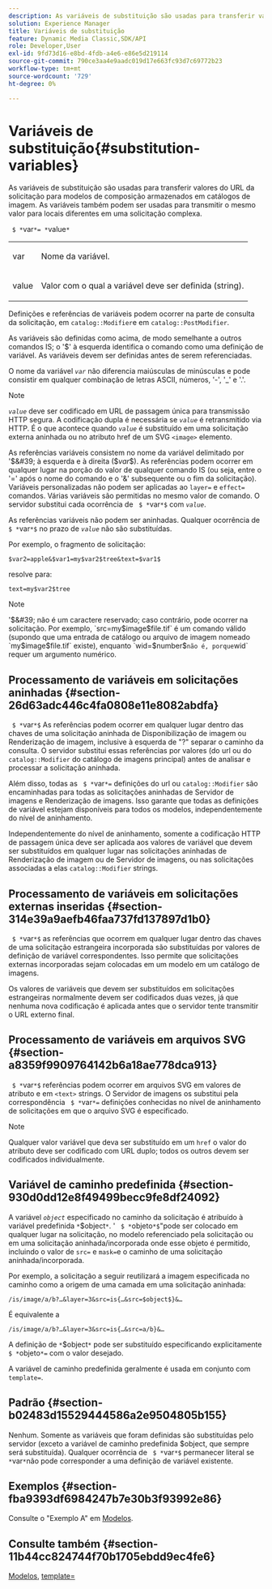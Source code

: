```yaml
---
description: As variáveis de substituição são usadas para transferir valores do URL da solicitação para modelos de composição armazenados em catálogos de imagem. As variáveis também podem ser usadas para transmitir o mesmo valor para locais diferentes em uma solicitação complexa.
solution: Experience Manager
title: Variáveis de substituição
feature: Dynamic Media Classic,SDK/API
role: Developer,User
exl-id: 9fd73d16-e8bd-4fdb-a4e6-e86e5d219114
source-git-commit: 790ce3aa4e9aadc019d17e663fc93d7c69772b23
workflow-type: tm+mt
source-wordcount: '729'
ht-degree: 0%

---
```


# Variáveis de substituição{#substitution-variables}

As variáveis de substituição são usadas para transferir valores do URL da solicitação para modelos de composição armazenados em catálogos de imagem. As variáveis também podem ser usadas para transmitir o mesmo valor para locais diferentes em uma solicitação complexa.

` $ *`var`*= *`value`*`

<table id="simpletable_EFEC66C23CE949EFACDC415A954DF323"> 
 <tr class="strow"> 
  <td class="stentry"> <p> <span class="codeph"> <span class="varname"> var </span> </span> </p> </td> 
  <td class="stentry"> <p>Nome da variável. </p> </td> 
 </tr> 
 <tr class="strow"> 
  <td class="stentry"> <p> <span class="codeph"> <span class="varname"> value </span> </span> </p> </td> 
  <td class="stentry"> <p>Valor com o qual a variável deve ser definida (string). </p> </td> 
 </tr> 
</table>

Definições e referências de variáveis podem ocorrer na parte de consulta da solicitação, em `catalog::Modifier`e em `catalog::PostModifier`.

As variáveis são definidas como acima, de modo semelhante a outros comandos IS; o &#39;$&#39; à esquerda identifica o comando como uma definição de variável. As variáveis devem ser definidas antes de serem referenciadas.

O nome da variável *`var`* não diferencia maiúsculas de minúsculas e pode consistir em qualquer combinação de letras ASCII, números, &#39;-&#39;, &#39;_&#39; e &#39;.&#39;.

>[!NOTE]
>
>*`value`* deve ser codificado em URL de passagem única para transmissão HTTP segura. A codificação dupla é necessária se *`value`* é retransmitido via HTTP. É o que acontece quando *`value`* é substituído em uma solicitação externa aninhada ou no atributo href de um SVG `<image>` elemento.

As referências variáveis consistem no nome da variável delimitado por &#39;$&#39; à esquerda e à direita ($*var*$). As referências podem ocorrer em qualquer lugar na porção do valor de qualquer comando IS (ou seja, entre o &#39;=&#39; após o nome do comando e o &#39;&amp;&#39; subsequente ou o fim da solicitação). Variáveis personalizadas não podem ser aplicadas ao `layer=` e `effect=` comandos. Várias variáveis são permitidas no mesmo valor de comando. O servidor substitui cada ocorrência de ` $ *`var`*$` com *`value`*.

As referências variáveis não podem ser aninhadas. Qualquer ocorrência de ` $ *`var`*$` no prazo de *`value`* não são substituídas.

Por exemplo, o fragmento de solicitação:

`$var2=apple&$var1=my$var2$tree&text=$var1$`

resolve para:

`text=my$var2$tree`

>[!NOTE]
>
>&#39;$&#39; não é um caractere reservado; caso contrário, pode ocorrer na solicitação. Por exemplo, `src=my$image$file.tif` é um comando válido (supondo que uma entrada de catálogo ou arquivo de imagem nomeado `my$image$file.tif` existe), enquanto `wid=$number$` não é, porque `wid` requer um argumento numérico.

## Processamento de variáveis em solicitações aninhadas {#section-26d63adc446c4fa0808e11e8082abdfa}

` $ *`var`*$` As referências podem ocorrer em qualquer lugar dentro das chaves de uma solicitação aninhada de Disponibilização de imagem ou Renderização de imagem, inclusive à esquerda de &quot;?&quot; separar o caminho da consulta. O servidor substitui essas referências por valores (do url ou do `catalog::Modifier` do catálogo de imagens principal) antes de analisar e processar a solicitação aninhada.

Além disso, todas as ` $ *`var`*=` definições do url ou `catalog::Modifier` são encaminhadas para todas as solicitações aninhadas de Servidor de imagens e Renderização de imagens. Isso garante que todas as definições de variável estejam disponíveis para todos os modelos, independentemente do nível de aninhamento.

Independentemente do nível de aninhamento, somente a codificação HTTP de passagem única deve ser aplicada aos valores de variável que devem ser substituídos em qualquer lugar nas solicitações aninhadas de Renderização de imagem ou de Servidor de imagens, ou nas solicitações associadas a elas `catalog::Modifier` strings.

## Processamento de variáveis em solicitações externas inseridas {#section-314e39a9aefb46faa737fd137897d1b0}

` $ *`var`*$` as referências que ocorrem em qualquer lugar dentro das chaves de uma solicitação estrangeira incorporada são substituídas por valores de definição de variável correspondentes. Isso permite que solicitações externas incorporadas sejam colocadas em um modelo em um catálogo de imagens.

Os valores de variáveis que devem ser substituídos em solicitações estrangeiras normalmente devem ser codificados duas vezes, já que nenhuma nova codificação é aplicada antes que o servidor tente transmitir o URL externo final.

## Processamento de variáveis em arquivos SVG {#section-a8359f9909764142b6a18ae778dca913}

` $ *`var`*$` referências podem ocorrer em arquivos SVG em valores de atributo e em `<text>` strings. O Servidor de imagens os substitui pela correspondência ` $ *`var`*=` definições conhecidas no nível de aninhamento de solicitações em que o arquivo SVG é especificado.

>[!NOTE]
>
>Qualquer valor variável que deva ser substituído em um `href` o valor do atributo deve ser codificado com URL duplo; todos os outros devem ser codificados individualmente.

## Variável de caminho predefinida {#section-930d0dd12e8f49499becc9fe8df24092}

A variável *`object`* especificado no caminho da solicitação é atribuído à variável predefinida `*`$object`*`. &#39; ` $ *`objeto`*$`&quot;pode ser colocado em qualquer lugar na solicitação, no modelo referenciado pela solicitação ou em uma solicitação aninhada/incorporada onde esse objeto é permitido, incluindo o valor de `src=` e `mask=`e o caminho de uma solicitação aninhada/incorporada.

Por exemplo, a solicitação a seguir reutilizará a imagem especificada no caminho como a origem de uma camada em uma solicitação aninhada:

`/is/image/a/b?…&layer=3&src=is{…&src=$object$}&…`

É equivalente a

`/is/image/a/b?…&layer=3&src=is{…&src=a/b}&…`

A definição de `*`$object`*` pode ser substituído especificando explicitamente ` $ *`objeto`*=` com o valor desejado.

A variável de caminho predefinida geralmente é usada em conjunto com `template=`.

## Padrão {#section-b02483d15529444586a2e9504805b155}

Nenhum. Somente as variáveis que foram definidas são substituídas pelo servidor (exceto a variável de caminho predefinida $object, que sempre será substituída). Qualquer ocorrência de ` $ *`var`*$` permanecer literal se `*`var`*`não pode corresponder a uma definição de variável existente.

## Exemplos {#section-fba9393df6984247b7e30b3f93992e86}

Consulte o &quot;Exemplo A&quot; em [Modelos](../../../../../is-api/http-ref/image-serving-api-ref/c-http-protocol-reference/c-templates/c-templates.md#concept-3cd2d2adae0e41b2979b9640244d4d3e).

## Consulte também {#section-11b44cc824744f70b1705ebdd9ec4fe6}

[Modelos](../../../../../is-api/http-ref/image-serving-api-ref/c-http-protocol-reference/c-templates/c-templates.md#concept-3cd2d2adae0e41b2979b9640244d4d3e), [template=](../../../../../is-api/http-ref/image-serving-api-ref/c-http-protocol-reference/c-command-reference/r-template.md#reference-3beccaa462a64bf0ba867e5c8fd0bd14)
